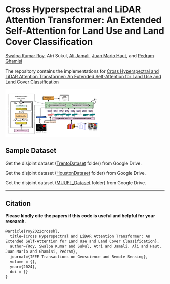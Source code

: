 # Cross Hyperspectral and LiDAR Attention Transformer: An Extended Self-Attention for Land Use and Land Cover Classification
[Swalpa Kumar Roy](https://swalpa.github.io), Atri Sukul, [Ali Jamali](https://www.researchgate.net/profile/Ali-Jamali), [Juan Mario Haut](https://mhaut.github.io), and [Pedram Ghamisi](http://www.ai4rs.com)


The repository contains the implementations for [Cross Hyperspectral and LiDAR Attention Transformer: An Extended Self-Attention for Land Use and Land Cover Classification](https://ieeexplore.ieee.org/document/10462184)

<img src="./model figs/model.jpg" width="300" height="150"/>

## Sample Dataset
Get the disjoint dataset (<a href="https://drive.google.com/folderview?id=1Wy939ZoRWqIRkPE7NBcndn1LhHTW9HQi" target="_blank">TrentoDataset</a> folder) from Google Drive.

Get the disjoint dataset (<a href="https://drive.google.com/folderview?id=1zn32OnII2DVVeJ2ypMaF71BfLJnlxMu3" target="_blank">HoustonDataset</a> folder) from Google Drive.

Get the disjoint dataset (<a href="https://drive.google.com/folderview?id=1xZx3kMGOc3MmA1GlgaHSTYE0fb3rWc4X" target="_blank">MUUFL_Dataset</a> folder) from Google Drive.


---------------------
Citation
---------------------

**Please kindly cite the papers if this code is useful and helpful for your research.**

    @article{roy2022crosshl,
      title={Cross Hyperspectral and LiDAR Attention Transformer: An Extended Self-Attention for Land Use and Land Cover Classification},
      author={Roy, Swalpa Kumar and Sukul, Atri and Jamali, Ali and Haut, Juan Mario and Ghamisi, Pedram},
      journal={IEEE Transactions on Geoscience and Remote Sensing},
      volume = {},
      year={2024},
      doi = {}
    }
